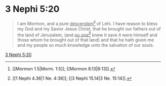 # 3 Nephi 5:20

> I am Mormon, and a pure <u>descendant</u>[^a] of Lehi. I have reason to bless my God and my Savior Jesus Christ, that he brought our fathers out of the land of Jerusalem, (and <u>no one</u>[^b] knew it save it were himself and those whom he brought out of that land) and that he hath given me and my people so much knowledge unto the salvation of our souls.

[3 Nephi 5:20](https://www.churchofjesuschrist.org/study/scriptures/bofm/3-ne/5?lang=eng&id=p20#p20)


[^a]: [[Mormon 1.5|Morm. 1:5]]; [[Mormon 8.13|8:13]].  
[^b]: [[1 Nephi 4.36|1 Ne. 4:36]]; [[3 Nephi 15.14|3 Ne. 15:14]].  
